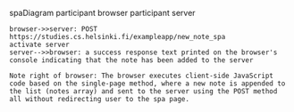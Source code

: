 spaDiagram
    participant browser
    participant server

    browser->>server: POST https://studies.cs.helsinki.fi/exampleapp/new_note_spa
    activate server
    server-->>browser: a success response text printed on the browser's console indicating that the note has been added to the server

    Note right of browser: The browser executes client-side JavaScript code based on the single-page method, where a new note is appended to the list (notes array) and sent to the server using the POST method all without redirecting user to the spa page.
